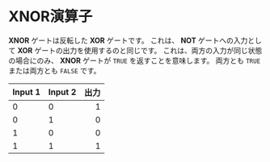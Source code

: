 # XNOR演算子

**XNOR** ゲートは反転した **XOR** ゲートです。 これは、 **NOT** ゲートへの入力として **XOR** ゲートの出力を使用するのと同じです。 これは、両方の入力が同じ状態の場合にのみ、 **XNOR** ゲートが `TRUE` を返すことを意味します。 両方とも `TRUE` または両方とも `FALSE` です。

| Input 1 | Input 2 | 出力 |
| ------- | ------- | --:|
| 0       | 0       |  1 |
| 0       | 1       |  0 |
| 1       | 0       |  0 |
| 1       | 1       |  1 |